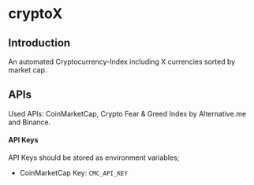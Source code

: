 # cryptoX
## Introduction
An automated Cryptocurrency-Index including X currencies sorted by market cap.
## APIs
Used APIs: CoinMarketCap, Crypto Fear & Greed Index by Alternative.me and Binance.
#### API Keys
API Keys should be stored as environment variables;
- CoinMarketCap Key: `CMC_API_KEY`